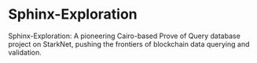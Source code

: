 # Sphinx-Exploration
Sphinx-Exploration: A pioneering Cairo-based Prove of Query database project on StarkNet, pushing the frontiers of blockchain data querying and validation.
